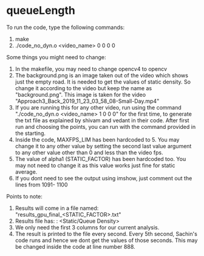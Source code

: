 # queueLength
To run the code, type the following commands:
  1. make
  2. ./code_no_dyn.o <video_name> 0 0 0 0
  
Some things you might need to change:
  1. In the makefile, you may need to change opencv4 to opencv
  2. The background.png is an image taken out of the video which shows just the empty road. It is needed to get the values of static density. So change it according to the video but keep the name as "background.png". This image is taken for the video "Approach3_Back_2019_11_23_03_58_08-Small-Day.mp4"
  3. If you are running this for any other video, run using the command "./code_no_dyn.o <video_name> 1 0 0 0" for the first time, to generate the txt file as explained by shivam and vedant in their code. After first run and choosing the points, you can run with the command provided in the starting.
  4. Inside the code, MAXFPS_LIM has been hardcoded to 5. You may change it to any other value by setting the second last value argument to any other value other than 0 and less than the video fps.
  5. The value of alpha1 (STATIC_FACTOR) has been hardcoded too. You may not need to change it as this value works just fine for static average.
  6. If you dont need to see the output using imshow, just comment out the lines from 1091- 1100

Points to note:
  1. Results will come in a file named: "results_gpu_final_<STATIC_FACTOR>.txt"
  2. Results file has: <Result counter>: <Static/Queue Density> <Stop Density> <Queue Length>
  3. We only need the first 3 columns for our current analysis.
  4. The result is printed to the file every second. Every 5th second, Sachin's code runs and hence we dont get the values of those seconds. This may be changed inside the code at line number 888.
